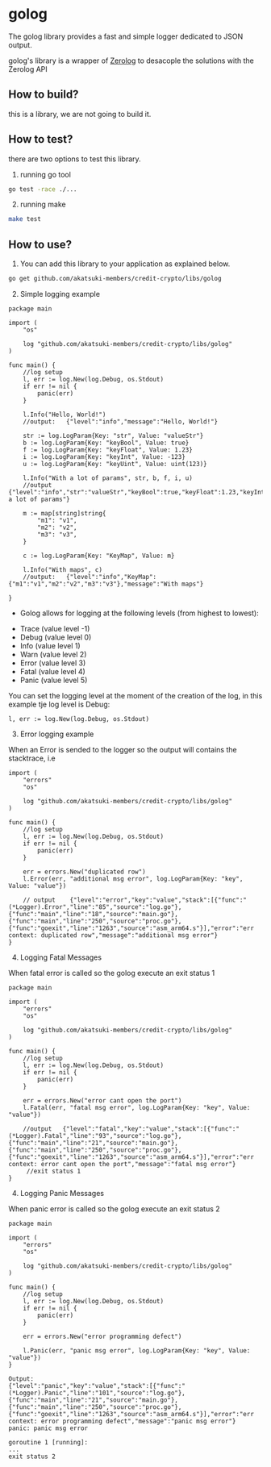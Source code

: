 # golog

The golog library provides a fast and simple logger dedicated to JSON output.

golog's library is a wrapper of [Zerolog](https://pkg.go.dev/github.com/rs/zerolog#) to desacople the solutions with the Zerolog API 

## How to build?

this is a library, we are not going to build it.

## How to test?

there are two options to test this library.

1. running go tool

```sh
go test -race ./...
```

2. running make

```sh
make test
```

## How to use?

1. You can add this library to your application as explained below.

```sh
go get github.com/akatsuki-members/credit-crypto/libs/golog
```

2. Simple logging example

```
package main

import (
	"os"

	log "github.com/akatsuki-members/credit-crypto/libs/golog"
)

func main() {
	//log setup
	l, err := log.New(log.Debug, os.Stdout)
	if err != nil {
		panic(err)
	}

	l.Info("Hello, World!")
	//output:   {"level":"info","message":"Hello, World!"}

	str := log.LogParam{Key: "str", Value: "valueStr"}
	b := log.LogParam{Key: "keyBool", Value: true}
	f := log.LogParam{Key: "keyFloat", Value: 1.23}
	i := log.LogParam{Key: "keyInt", Value: -123}
	u := log.LogParam{Key: "keyUint", Value: uint(123)}

	l.Info("With a lot of params", str, b, f, i, u)
	//output    {"level":"info","str":"valueStr","keyBool":true,"keyFloat":1.23,"keyInt":-123,"keyUint":123,"message":"With a lot of params"}

	m := map[string]string{
		"m1": "v1",
		"m2": "v2",
		"m3": "v3",
	}

	c := log.LogParam{Key: "KeyMap", Value: m}

	l.Info("With maps", c)
	//output:   {"level":"info","KeyMap":{"m1":"v1","m2":"v2","m3":"v3"},"message":"With maps"}

}

```

* Golog allows for logging at the following levels (from highest to lowest):
- Trace (value level -1)
- Debug (value level 0)
- Info  (value level 1)
- Warn  (value level 2)
- Error (value level 3)
- Fatal (value level 4)
- Panic (value level 5)

You can set the logging level at the moment of the creation of the log, in this example tje log level is Debug:
```
l, err := log.New(log.Debug, os.Stdout)
```

3. Error logging example

When an Error is sended to the logger so the output will contains the stacktrace, i.e
```
import (
	"errors"
	"os"

	log "github.com/akatsuki-members/credit-crypto/libs/golog"
)

func main() {
	//log setup
	l, err := log.New(log.Debug, os.Stdout)
	if err != nil {
		panic(err)
	}

	err = errors.New("duplicated row")
	l.Error(err, "additional msg error", log.LogParam{Key: "key", Value: "value"})

	// output    {"level":"error","key":"value","stack":[{"func":"(*Logger).Error","line":"85","source":"log.go"},{"func":"main","line":"18","source":"main.go"},{"func":"main","line":"250","source":"proc.go"},{"func":"goexit","line":"1263","source":"asm_arm64.s"}],"error":"err context: duplicated row","message":"additional msg error"}
}
```

4. Logging Fatal Messages

When fatal error is called so the golog execute an exit status 1

```
package main

import (
	"errors"
	"os"

	log "github.com/akatsuki-members/credit-crypto/libs/golog"
)

func main() {
	//log setup
	l, err := log.New(log.Debug, os.Stdout)
	if err != nil {
		panic(err)
	}

	err = errors.New("error cant open the port")
	l.Fatal(err, "fatal msg error", log.LogParam{Key: "key", Value: "value"})

    //output   {"level":"fatal","key":"value","stack":[{"func":"(*Logger).Fatal","line":"93","source":"log.go"},{"func":"main","line":"21","source":"main.go"},{"func":"main","line":"250","source":"proc.go"},{"func":"goexit","line":"1263","source":"asm_arm64.s"}],"error":"err context: error cant open the port","message":"fatal msg error"} 
     //exit status 1
}
```

4. Logging Panic Messages

When panic error is called so the golog execute an exit status 2

```
package main

import (
	"errors"
	"os"

	log "github.com/akatsuki-members/credit-crypto/libs/golog"
)

func main() {
	//log setup
	l, err := log.New(log.Debug, os.Stdout)
	if err != nil {
		panic(err)
	}

	err = errors.New("error programming defect")

	l.Panic(err, "panic msg error", log.LogParam{Key: "key", Value: "value"})
}    

Output:
{"level":"panic","key":"value","stack":[{"func":"(*Logger).Panic","line":"101","source":"log.go"},{"func":"main","line":"21","source":"main.go"},{"func":"main","line":"250","source":"proc.go"},{"func":"goexit","line":"1263","source":"asm_arm64.s"}],"error":"err context: error programming defect","message":"panic msg error"}
panic: panic msg error

goroutine 1 [running]:
...
exit status 2


```